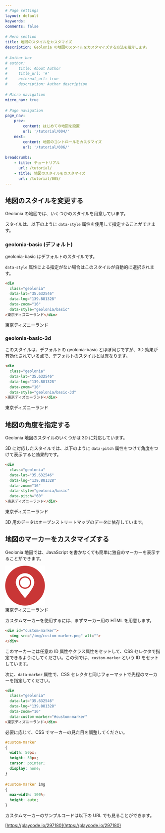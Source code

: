 ```yaml
---
# Page settings
layout: default
keywords:
comments: false

# Hero section
title: 地図のスタイルをカスタマイズ
description: Geolonia の地図のスタイルをカスタマイズする方法を紹介します。

# Author box
# author:
#     title: About Author
#     title_url: '#'
#     external_url: true
#     description: Author description

# Micro navigation
micro_nav: true

# Page navigation
page_nav:
    prev:
        content: はじめての地図を設置
        url: '/tutorial/004/'
    next:
        content: 地図のコントロールをカスタマイズ
        url: '/tutorial/006/'
        
breadcrumbs:
    - title: チュートリアル
      url: /tutorial/
    - title: 地図のスタイルをカスタマイズ
      url: /tutorial/005/
---
```


## 地図のスタイルを変更する

Geolonia の地図では、いくつかのスタイルを用意しています。

<div class="geolonia-styles"></div>

スタイルは、以下のように `data-style` 属性を使用して指定することができます。

### geolonia-basic (デフォルト)

geolonia-basic はデフォルトのスタイルです。

`data-style` 属性による指定がない場合はこのスタイルが自動的に選択されます。

```html
<div
  class="geolonia"
  data-lat="35.632546"
  data-lng="139.881328"
  data-zoom="16"
  data-style="geolonia/basic"
>東京ディズニーランド</div>
```

<div
  class="geolonia"
  data-lat="35.632546"
  data-lng="139.881328"
  data-zoom="16"
  data-style="geolonia/basic"
>東京ディズニーランド</div>

### geolonia-basic-3d

このスタイルは、デフォルトの geolonia-basic とほぼ同じですが、3D 効果が有効化されている点で、デフォルトのスタイルとは異なります。

```html
<div
  class="geolonia"
  data-lat="35.632546"
  data-lng="139.881328"
  data-zoom="16"
  data-style="geolonia/basic-3d"
>東京ディズニーランド</div>
```

<div
  class="geolonia"
  data-lat="35.632546"
  data-lng="139.881328"
  data-zoom="16"
  data-style="geolonia/basic-3d"
>東京ディズニーランド</div>

## 地図の角度を指定する

Geolonia 地図のスタイルのいくつかは 3D に対応しています。

3D に対応したスタイルでは、以下のように `data-pitch` 属性をつけて角度をつけて表示すると効果的です。

```html
<div
  class="geolonia"
  data-lat="35.632546"
  data-lng="139.881328"
  data-zoom="16"
  data-style="geolonia/basic"
  data-pitch="60"
>東京ディズニーランド</div>
```

<div
  class="geolonia"
  data-lat="35.632546"
  data-lng="139.881328"
  data-zoom="16"
  data-style="geolonia/basic"
  data-pitch="60"
>東京ディズニーランド</div>

3D 用のデータはオープンストリートマップのデータに依存しています。

## 地図のマーカーをカスタマイズする

Geolonia 地図では、JavaScript を書かなくても簡単に独自のマーカーを表示することができます。

<div id="custom-marker"><img src="/img/custom-marker.png" alt=""></div>

<div
  class="geolonia"
  data-lat="35.632546"
  data-lng="139.881328"
  data-zoom="16"
  data-custom-marker="#custom-marker"
>東京ディズニーランド</div>

カスタムマーカーを使用するには、まずマーカー用の HTML を用意します。

```html
<div id="custom-marker">
  <img src="/img/custom-marker.png" alt="">
</div>
```

このマーカーには任意の ID 属性やクラス属性をセットして、CSS セレクタで指定できるようにしてください。この例では、`custom-marker` という ID をセットしています。

次に、`data-marker` 属性で、CSS セレクタと同じフォーマットで先程のマーカーを指定してください。

```html
<div
  class="geolonia"
  data-lat="35.632546"
  data-lng="139.881328"
  data-zoom="16"
  data-custom-marker="#custom-marker"
>東京ディズニーランド</div>
```

必要に応じて、CSS でマーカーの見た目を調整してください。

```css
#custom-marker
{
  width: 50px;
  height: 50px;
  cursor: pointer;
  display: none;
}

#custom-marker img
{
  max-width: 100%;
  height: auto;
}
```

カスタムマーカーのサンプルコードは以下の URL でも見ることができます。

[https://playcode.io/297180](https://playcode.io/297180)
